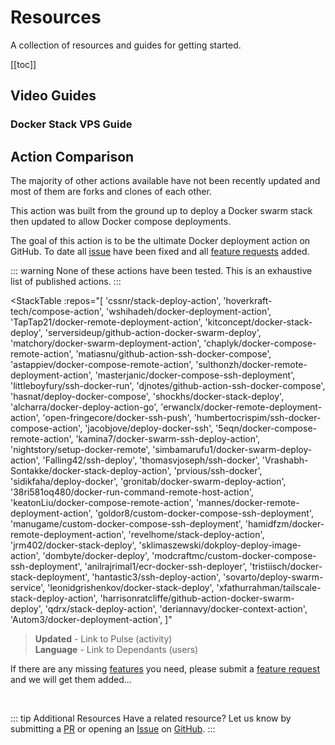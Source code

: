 # Resources

A collection of resources and guides for getting started.

[[toc]]

## Video Guides

### Docker Stack VPS Guide

<YouTubeEmbed video-id="fuZoxuBiL9o" />

## Action Comparison

The majority of other actions available have not been recently updated
and most of them are forks and clones of each other.

This action was built from the ground up to deploy a Docker swarm stack
then updated to allow Docker compose deployments.

The goal of this action is to be the ultimate Docker deployment action on GitHub.
To date all [issue](https://github.com/cssnr/stack-deploy-action/issues) have been fixed
and all [feature requests](https://github.com/cssnr/stack-deploy-action/discussions/categories/feature-requests) added.

::: warning
None of these actions have been tested. This is an exhaustive list of published actions.
:::

<!-- Sort Order - 1: Stars - 2: Forks - 3: Updated -->

<StackTable
:repos="[
'cssnr/stack-deploy-action',
'hoverkraft-tech/compose-action',
'wshihadeh/docker-deployment-action',
'TapTap21/docker-remote-deployment-action',
'kitconcept/docker-stack-deploy',
'serversideup/github-action-docker-swarm-deploy',
'matchory/docker-swarm-deployment-action',
'chaplyk/docker-compose-remote-action',
'matiasnu/github-action-ssh-docker-compose',
'astappiev/docker-compose-remote-action',
'sulthonzh/docker-remote-deployment-action',
'masterjanic/docker-compose-ssh-deployment',
'littleboyfury/ssh-docker-run',
'djnotes/github-action-ssh-docker-compose',
'hasnat/deploy-docker-compose',
'shockhs/docker-stack-deploy',
'alcharra/docker-deploy-action-go',
'erwanclx/docker-remote-deployment-action',
'open-fringecore/docker-ssh-push',
'humbertocrispim/ssh-docker-compose-action',
'jacobjove/deploy-docker-ssh',
'5eqn/docker-compose-remote-action',
'kamina7/docker-swarm-ssh-deploy-action',
'nightstory/setup-docker-remote',
'simbamarufu1/docker-swarm-deploy-action',
'Falling42/ssh-deploy',
'thomasvjoseph/ssh-docker',
'Vrashabh-Sontakke/docker-stack-deploy-action',
'prvious/ssh-docker',
'sidikfaha/deploy-docker',
'gronitab/docker-swarm-deploy-action',
'38ri581oq480/docker-run-command-remote-host-action',
'keatonLiu/docker-compose-remote-action',
'mannes/docker-remote-deployment-action',
'goldor8/custom-docker-compose-ssh-deployment',
'manugame/custom-docker-compose-ssh-deployment',
'hamidfzm/docker-remote-deployment-action',
'revelhome/stack-deploy-action',
'jrm402/docker-stack-deploy',
'sklimaszewski/dokploy-deploy-image-action',
'dombyte/docker-deploy',
'modcraftmc/custom-docker-compose-ssh-deployment',
'anilrajrimal1/ecr-docker-ssh-deployer',
'tristiisch/docker-stack-deployment',
'hantastic3/ssh-deploy-action',
'sovarto/deploy-swarm-service',
'leonidgrishenkov/docker-stack-deploy',
'xfathurrahman/tailscale-stack-deploy-action',
'harrisonratcliffe/github-action-docker-swarm-deploy',
'qdrx/stack-deploy-action',
'deriannavy/docker-context-action',
'Autom3/docker-deployment-action',
]"
</StackTable>

> **Updated** - Link to Pulse (activity)  
> **Language** - Link to Dependants (users)

If there are any missing [features](../guides/features.md) you need,
please submit a [feature request](https://github.com/cssnr/stack-deploy-action/discussions/categories/feature-requests) and we will get them added...

&nbsp;

::: tip Additional Resources
Have a related resource? Let us know by submitting a [PR](https://github.com/cssnr/stack-deploy-docs/edit/master/docs/guides/examples.md)
or opening an [Issue](https://github.com/cssnr/stack-deploy-docs/issues) on [GitHub](https://github.com/cssnr/stack-deploy-docs).
:::
